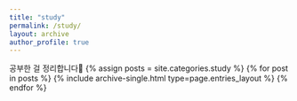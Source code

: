 ```yaml
---
title: "study"
permalink: /study/
layout: archive
author_profile: true
---
```

공부한 걸 정리합니다📝
{% assign posts = site.categories.study %}
{% for post in posts %} {% include archive-single.html type=page.entries_layout %} {% endfor %}
